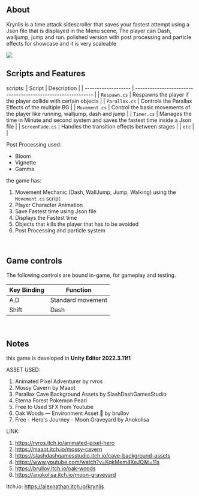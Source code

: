 ## About
Krynlis is a time attack sidescroller that saves your fastest attempt using a Json file that is displayed in the Menu scene, The player can Dash, walljump, jump and run. 
polished version with post processing and particle effects for showcase and it is very scaleable 

<tbody>
    <tr>
      <td><img src="https://github.com/Alexander-NL/Krynlis/blob/main/Krynlis.gif"/></td>
    </tr>
<br>

## Scripts and Features
scripts:
|  Script       | Description                                                  |
| ------------------- | ------------------------------------------------------------ |
| `Respawn.cs` | Respawns the player if the player collide with certain objects |
| `Parallax.cs`  | Controls the Parallax Effects of the multiple BG |
| `Movement.cs`  | Control the basic movements of the player like running, walljump, dash and jump |
| `Timer.cs`  | Manages the time in Minute and second system and saves the fastest time inside a Json file |
| `ScreenFade.cs` | Handles the transition effects between stages |
| `etc`  | |

Post Processing used:
- Bloom
- Vignette
- Gamma

the game has:
1. Movement Mechanic (Dash, WallJump, Jump, Walking) using the `Movement.cs` script
2. Player Character Animation
3. Save Fastest time using Json file
4. Displays the Fastest time
5. Objects that kills the player that has to be avoided
6. Post Processing and particle system

<br>

## Game controls
The following controls are bound in-game, for gameplay and testing.

| Key Binding       | Function          |
| ----------------- | ----------------- |
| A,D           | Standard movement |
| Shift | Dash             |

<br>

## Notes
this game is developed in **Unity Editor 2022.3.11f1**

ASSET USED:
1. Animated Pixel Adventurer by rvros
2. Mossy Cavern by Maaot
3. Parallax Cave Background Assets by SlashDashGamesStudio
4. Eterna Forest Pokemon Pearl
5. Free to Used SFX from Youtube
6. Oak Woods — Environment Asset 🍂 by brullov
7. Free - Hero's Journey - Moon Graveyard by Anokolisa

LINK:
1. https://rvros.itch.io/animated-pixel-hero
2. https://maaot.itch.io/mossy-cavern
3. https://slashdashgamesstudio.itch.io/cave-background-assets
4. https://www.youtube.com/watch?v=KqkMem4XeJQ&t=11s
6. https://brullov.itch.io/oak-woods
7. https://anokolisa.itch.io/moon-graveyard

Itch.io:
https://alexnathan.itch.io/krynlis
